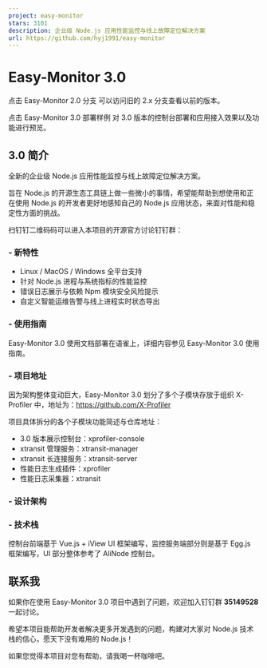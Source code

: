 ```yaml
---
project: easy-monitor
stars: 3101
description: 企业级 Node.js 应用性能监控与线上故障定位解决方案
url: https://github.com/hyj1991/easy-monitor
---
```


Easy-Monitor 3.0
================

点击 Easy-Monitor 2.0 分支 可以访问旧的 2.x 分支查看以前的版本。

点击 Easy-Monitor 3.0 部署样例 对 3.0 版本的控制台部署和应用接入效果以及功能进行预览。

3.0 简介
------

全新的企业级 Node.js 应用性能监控与线上故障定位解决方案。

旨在 Node.js 的开源生态工具链上做一些微小的事情，希望能帮助到想使用和正在使用 Node.js 的开发者更好地感知自己的 Node.js 应用状态，来面对性能和稳定性方面的挑战。

扫钉钉二维码码可以进入本项目的开源官方讨论钉钉群：

### \- 新特性

-   Linux / MacOS / Windows 全平台支持
-   针对 Node.js 进程与系统指标的性能监控
-   错误日志展示与依赖 Npm 模块安全风险提示
-   自定义智能运维告警与线上进程实时状态导出

### \- 使用指南

Easy-Monitor 3.0 使用文档部署在语雀上，详细内容参见 Easy-Monitor 3.0 使用指南。

### \- 项目地址

因为架构整体变动巨大，Easy-Monitor 3.0 划分了多个子模块存放于组织 X-Profiler 中，地址为：https://github.com/X-Profiler

项目具体拆分的各个子模块功能简述与仓库地址：

-   3.0 版本展示控制台：xprofiler-console
-   xtransit 管理服务：xtransit-manager
-   xtransit 长连接服务：xtransit-server
-   性能日志生成插件：xprofiler
-   性能日志采集器：xtransit

### \- 设计架构

### \- 技术栈

控制台前端基于 Vue.js + iView UI 框架编写，监控服务端部分则是基于 Egg.js 框架编写，UI 部分整体参考了 AliNode 控制台。

联系我
---

如果你在使用 Easy-Monitor 3.0 项目中遇到了问题，欢迎加入钉钉群 **35149528** 一起讨论。

希望本项目能帮助开发者解决更多开发遇到的问题，构建对大家对 Node.js 技术栈的信心，愿天下没有难用的 Node.js！

如果您觉得本项目对您有帮助，请我喝一杯咖啡吧。
